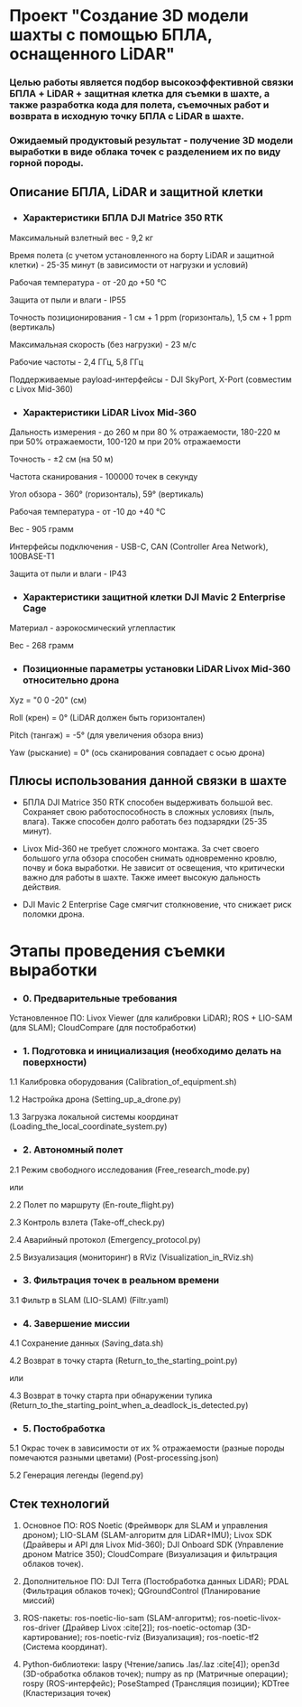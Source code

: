 # Проект "Создание 3D модели шахты с помощью БПЛА, оснащенного LiDAR"
### Целью работы является подбор высокоэффективной связки БПЛА + LiDAR + защитная клетка для съемки в шахте, а также разработка кода для полета, съемочных работ и возврата в исходную точку БПЛА с LiDAR в шахте.
### Ожидаемый продуктовый результат - получение 3D модели выработки в виде облака точек с разделением их по виду горной породы.

## Описание БПЛА, LiDAR и защитной клетки

- ### Характеристики БПЛА DJI Matrice 350 RTK

Максимальный взлетный вес - 9,2 кг

Время полета (с учетом установленного на борту LiDAR и защитной клетки) - 25-35 минут (в зависимости от нагрузки и условий)

Рабочая температура - от -20 до +50 °C

Защита от пыли и влаги - IP55

Точность позиционирования - 1 см + 1 ppm (горизонталь), 1,5 см + 1 ppm (вертикаль)

Максимальная скорость (без нагрузки) - 23 м/с

Рабочие частоты - 2,4 ГГц, 5,8 ГГц

Поддерживаемые payload-интерфейсы - DJI SkyPort, X-Port (совместим с Livox Mid-360)

- ### Характеристики LiDAR Livox Mid-360

Дальность измерения - до 260 м при 80 % отражаемости, 180-220 м при 50% отражаемости, 100-120 м при 20% отражаемости

Точность - ±2 см (на 50 м)

Частота сканирования - 100000 точек в секунду

Угол обзора - 360° (горизонталь), 59° (вертикаль)

Рабочая температура - от -10 до +40 °C

Вес - 905 грамм

Интерфейсы подключения - USB-C, CAN (Controller Area Network), 100BASE-T1

Защита от пыли и влаги - IP43

- ### Характеристики защитной клетки DJI Mavic 2 Enterprise Cage

Материал - аэрокосмический углепластик

Вес - 268 грамм

- ### Позиционные параметры установки LiDAR Livox Mid-360 относительно дрона

Xyz = "0 0 -20" (см)

Roll (крен) = 0° (LiDAR должен быть горизонтален)

Pitch (тангаж) = -5° (для увеличения обзора вниз)

Yaw (рыскание) = 0° (ось сканирования совпадает с осью дрона)

## Плюсы использования данной связки в шахте

- БПЛА DJI Matrice 350 RTK способен выдерживать большой вес. Сохраняет свою работоспособность в сложных условиях (пыль, влага). Также способен долго работать без подзарядки (25-35 минут).

- Livox Mid-360 не требует сложного монтажа. За счет своего большого угла обзора способен снимать одновременно кровлю, почву и бока выработки. Не зависит от освещения, что критически важно для работы в шахте. Также имеет высокую дальность действия.

- DJI Mavic 2 Enterprise Cage смягчит столкновение, что снижает риск поломки дрона.

# Этапы проведения съемки выработки

- ### 0. Предварительные требования

Установленное ПО: Livox Viewer (для калибровки LiDAR); ROS + LIO-SAM (для SLAM); CloudCompare (для постобработки)

- ### 1. Подготовка и инициализация (необходимо делать на поверхности)

1.1 Калибровка оборудования (Calibration_of_equipment.sh)

1.2 Настройка дрона (Setting_up_a_drone.py)

1.3 Загрузка локальной системы координат (Loading_the_local_coordinate_system.py)

- ### 2. Автономный полет

2.1 Режим свободного исследования (Free_research_mode.py)

или

2.2  Полет по маршруту (En-route_flight.py)

2.3 Контроль взлета (Take-off_check.py)

2.4 Аварийный протокол (Emergency_protocol.py)

2.5 Визуализация (мониторинг) в RViz (Visualization_in_RViz.sh)

- ### 3. Фильтрация точек в реальном времени

3.1 Фильтр в SLAM (LIO-SLAM) (Filtr.yaml)

- ### 4. Завершение миссии

4.1 Сохранение данных (Saving_data.sh)

4.2 Возврат в точку старта (Return_to_the_starting_point.py)

или

4.3 Возврат в точку старта при обнаружении тупика (Return_to_the_starting_point_when_a_deadlock_is_detected.py)

- ### 5. Постобработка

5.1 Окрас точек в зависимости от их % отражаемости (разные породы помечаются разными цветами) (Post-processing.json)

5.2 Генерация легенды (legend.py)

## Стек технологий

1. Основное ПО:  ROS Noetic (Фреймворк для SLAM и управления дроном); LIO-SLAM (SLAM-алгоритм для LiDAR+IMU); Livox SDK (Драйверы и API для Livox Mid-360); DJI Onboard SDK (Управление дроном Matrice 350); CloudCompare (Визуализация и фильтрация облаков точек).

2. Дополнительное ПО: DJI Terra (Постобработка данных LiDAR);  PDAL (Фильтрация облаков точек); QGroundControl (Планирование миссий)

3.  ROS-пакеты: ros-noetic-lio-sam (SLAM-алгоритм); ros-noetic-livox-ros-driver (Драйвер Livox :cite[2]); ros-noetic-octomap (3D-картирование); ros-noetic-rviz (Визуализация); ros-noetic-tf2 (Система координат).

4. Python-библиотеки: laspy (Чтение/запись .las/.laz :cite[4]);  open3d (3D-обработка облаков точек);  numpy as np (Матричные операции);  rospy (ROS-интерфейс);  PoseStamped (Трансляция позиции); KDTree (Кластеризация точек)
